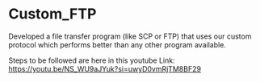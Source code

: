 # Custom_FTP
Developed a file transfer program (like SCP or FTP) that uses our custom protocol which performs better than any other program available.

Steps to be followed are here in this youtube Link: https://youtu.be/NS_WU9aJYuk?si=uwyD0vmRjTM8BF29
